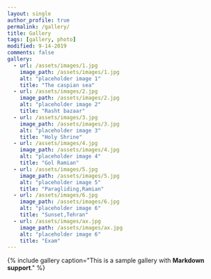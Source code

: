 ```yaml
---
layout: single
author_profile: true
permalink: /gallery/
title: Gallery
tags: [gallery, photo]
modified: 9-14-2019
comments: false
gallery:
  - url: /assets/images/1.jpg
    image_path: /assets/images/1.jpg
    alt: "placeholder image 1"
    title: "The caspian sea"
  - url: /assets/images/2.jpg
    image_path: /assets/images/2.jpg
    alt: "placeholder image 2"
    title: "Rasht bazaar"
  - url: /assets/images/3.jpg
    image_path: /assets/images/3.jpg
    alt: "placeholder image 3"
    title: "Holy Shrine"
  - url: /assets/images/4.jpg
    image_path: /assets/images/4.jpg
    alt: "placeholder image 4"
    title: "Gol Ramian"
  - url: /assets/images/5.jpg
    image_path: /assets/images/5.jpg
    alt: "placeholder image 5"
    title: "Paragliding,Ramian"
  - url: /assets/images/6.jpg
    image_path: /assets/images/6.jpg
    alt: "placeholder image 6"
    title: "Sunset,Tehran"
  - url: /assets/images/ax.jpg
    image_path: /assets/images/ax.jpg
    alt: "placeholder image 6"
    title: "Exam"
---
```


{% include gallery caption="This is a sample gallery with **Markdown support**." %}
